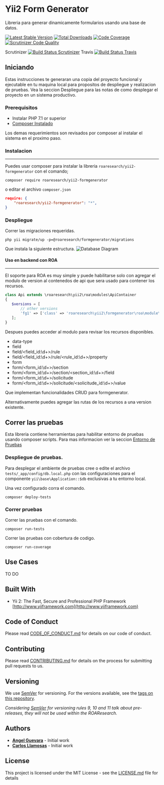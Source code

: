 Yii2 Form Generator
=======================

Libreria para generar dinamicamente formularios usando una base de datos.

[![Latest Stable Version](https://poser.pugx.org/roaresearch/yii2-formgenerator/v/stable)](https://packagist.org/packages/roaresearch/yii2-formgenerator)
[![Total Downloads](https://poser.pugx.org/roaresearch/yii2-formgenerator/downloads)](https://packagist.org/packages/roaresearch/yii2-formgenerator)
[![Code Coverage](https://scrutinizer-ci.com/g/roaresearch/yii2-formgenerator/badges/coverage.png?b=master)](https://scrutinizer-ci.com/g/roaresearch/yii2-formgenerator/?branch=master)
[![Scrutinizer Code Quality](https://scrutinizer-ci.com/g/roaresearch/yii2-formgenerator/badges/quality-score.png?b=master)](https://scrutinizer-ci.com/g/roaresearch/yii2-formgenerator/?branch=master)

Scrutinizer [![Build Status Scrutinizer](https://scrutinizer-ci.com/g/roaresearch/yii2-formgenerator/badges/build.png?b=master&style=flat)](https://scrutinizer-ci.com/g/roaresearch/yii2-formgenerator/build-status/master)
Travis [![Build Status Travis](https://travis-ci.org/roaresearch/yii2-formgenerator.svg?branch=master&style=flat?style=for-the-badge)](https://travis-ci.org/roaresearch/yii2-formgenerator)

## Iniciando

Estas instrucciones te generaran una copia del proyecto funcional y ejecutable
en tu maquina local para propositos de despliegue y realizacion de pruebas. Vea
la seccion Despliegue para las notas de como desplegar el proyecto en un sistema
productivo.

### Prerequisitos

- Instalar PHP 7.1 or superior
- [Composer Instalado](https://getcomposer.org/doc/00-intro.md)

Los demas requerimientos son revisados por composer al instalar el sistema en
el proximo paso.

### Instalacion
----------------

Puedes usar composer para instalar la libreria `roaresearch/yii2-formgenerator` con
el comando;

`composer require roaresearch/yii2-formgenerator`

o editar el archivo `composer.json`

```json
require: {
    "roaresearch/yii2-formgenerator": "*",
}
```

### Despliegue

Correr las migraciones requeridas.

`php yii migrate/up -p=@roaresearch/formgenerator/migrations`

Que instala la siguiente estructura.
![Database Diagram](diagram.png)

#### Uso en backend con ROA
---------------------------

El soporte para ROA es muy simple y puede habilitarse solo con agregar el
modulo de version al contenedos de api que sera usado para contener los
recursos.

```php
class Api extends \roaresearch\yii2\roa\modules\ApiContainer
{
   $versions = [
       // other versions
       'fg1' => ['class' => 'roaresearch\yii2\formgenerator\roa\module\Version'],
   ];
}
```

Despues puedes acceder al modulo para revisar los recursos disponibles.

- data-type
- field
- field/<field_id:\d+>/rule
- field/<field_id:\d+>/rule/<rule_id:\d+>/property
- form
- form/<form_id:\d+>/section
- form/<form_id:\d+>/section/<section_id:\d+>/field
- form/<form_id:\d+>/solicitude
- form/<form_id:\d+>/solicitude/<solicitude_id:\d+>/value

Que implementan funcionalidades CRUD para formgenerator.

Alternativamente puedes agregar las rutas de los recursos a una version
existente.

## Correr las pruebas

Esta libreria contiene herramientas para habilitar entorno de pruebas usando
composer scripts. Para mas informacion ver la seccion [Entorno de Pruebas](CONTRIBUTING.md)

### Despliegue de pruebas.

Para desplegar el ambiente de pruebas cree o edite el archivo
`tests/_app/config/db.local.php` con las configuraciones para el componente
`yii\base\Application::$db` exclusivas a tu entorno local.

Una vez configurado corra el comando.

```
composer deploy-tests
```

### Correr pruebas

Correr las pruebas con el comando.

```
composer run-tests
```

Correr las pruebas con cobertura de codigo.

```
composer run-coverage
```

## Use Cases

TO DO

## Built With

* Yii 2: The Fast, Secure and Professional PHP Framework [http://www.yiiframework.com](http://www.yiiframework.com)

## Code of Conduct

Please read [CODE_OF_CONDUCT.md](CODE_OF_CONDUCT.md) for details on our code of conduct.

## Contributing

Please read [CONTRIBUTING.md](CONTRIBUTING.md) for details on the process for submitting pull requests to us.

## Versioning

We use [SemVer](http://semver.org/) for versioning. For the versions available, see the [tags on this repository](https://github.com/ROAResearch/yii2-formgenerator/tags).

_Considering [SemVer](http://semver.org/) for versioning rules 9, 10 and 11 talk about pre-releases, they will not be used within the ROAResearch._

## Authors

* [**Angel Guevara**](https://github.com/Faryshta) - Initial work
* [**Carlos Llamosas**](https://github.com/neverabe) - Initial work

## License

This project is licensed under the MIT License - see the [LICENSE.md](LICENSE.md) file for details
